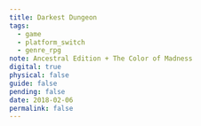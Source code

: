 ```yaml
---
title: Darkest Dungeon
tags:
  - game
  - platform_switch
  - genre_rpg
note: Ancestral Edition + The Color of Madness
digital: true
physical: false
guide: false
pending: false
date: 2018-02-06
permalink: false
---
```

